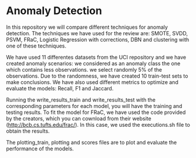 # Anomaly Detection

In this repository we will compare different techniques for anomaly detection. The techniques we have used for the review are: SMOTE, SVDD, PSVM, FRaC, Logistic Regression with corrections, DBN and clustering with one of these techniques.

We have used 11 differentes datasets from the UCI repository and we have created anomaly scenarios: we considered as an anomaly class the one which contains less observations. we select randomly 5% of the observations. Due to the randomness, we have created 10 train-test sets to make conclusions. We have also used different metrics to optimize and evaluate the models: Recall, F1 and Jaccard.

Running the write_results_train and write_results_test with the corresponding parameters for each model, you will have the training and testing results. To fit the model for FRaC, we have used the code provided by the creators, which you can cownload from their website (http://bcb.cs.tufts.edu/frac/). In this case, we used the executions.sh file to obtain the results.

The plotting_train, plotting and scores files are to plot and evaluate the performance of the models.
